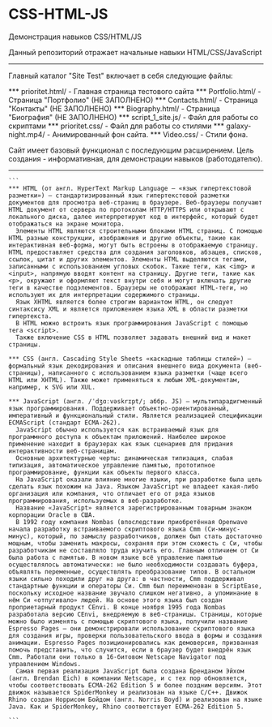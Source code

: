 # CSS-HTML-JS
Демонстрация навыков CSS/HTML/JS

Данный репозиторий отражает начальные навыки HTML/CSS/JavaScript

-----------------------------------------------------------------------------------------------------------------------------------------------------------
Главный каталог "Site Test" включает в себя следующие файлы:

*** prioritet.html/ - Главная страница тестового сайта
*** Portfolio.html/ - Страница "Портфолио" (НЕ ЗАПОЛНЕНО)
*** Contacts.html/  - Страница "Контакты"  (НЕ ЗАПОЛНЕНО)
*** Biography.html/ - Страница "Биография" (НЕ ЗАПОЛНЕНО)
*** script_1_site.js/ - Файл для работы со скриптами
*** prioritet.css/ - Файл для работы со стилями
*** galaxy-night.mp4/ - Анимированный фон сайта.
*** Video.css/ - Стили фона.

Сайт имеет базовый функционал с последующим расширением. Цель создания - информативная, для демонстрации навыков (работодателю).

---------------------------------------------------------------------------------------------------------------------------------------------------------------
~~~Немного теоретической информации (для наполненности)
```
*** HTML (от англ. HyperText Markup Language — «язык гипертекстовой разметки») — стандартизированный язык гипертекстовой разметки документов для просмотра веб-страниц в браузере. Веб-браузеры получают HTML документ от сервера по протоколам HTTP/HTTPS или открывают с локального диска, далее интерпретируют код в интерфейс, который будет отображаться на экране монитора.
  Элементы HTML являются строительными блоками HTML страниц. С помощью HTML разные конструкции, изображения и другие объекты, такие как интерактивная веб-форма, могут быть встроены в отображаемую страницу. HTML предоставляет средства для создания заголовков, абзацев, списков, ссылок, цитат и других элементов. Элементы HTML выделяются тегами, записанными с использованием угловых скобок. Такие теги, как <img> и <input>, напрямую вводят контент на страницу. Другие теги, такие как <p>, окружают и оформляют текст внутри себя и могут включать другие теги в качестве подэлементов. Браузеры не отображают HTML-теги, но используют их для интерпретации содержимого страницы.
  Язык XHTML является более строгим вариантом HTML, он следует синтаксису XML и является приложением языка XML в области разметки гипертекста.
  В HTML можно встроить язык программирования JavaScript с помощью тега <script>.
  Также включение CSS в HTML позволяет задавать внешний вид и макет страницы.

*** CSS (англ. Cascading Style Sheets «каскадные таблицы стилей») — формальный язык декодирования и описания внешнего вида документа (веб-страницы), написанного с использованием языка разметки (чаще всего HTML или XHTML). Также может применяться к любым XML-документам, например, к SVG или XUL.

*** JavaScript (англ. /ˈdʒɑːvəskrɪpt/; аббр. JS) — мультипарадигменный язык программирования. Поддерживает объектно-ориентированный, императивный и функциональный стили. Является реализацией спецификации ECMAScript (стандарт ECMA-262).
  JavaScript обычно используется как встраиваемый язык для программного доступа к объектам приложений. Наиболее широкое применение находит в браузерах как язык сценариев для придания интерактивности веб-страницам.
  Основные архитектурные черты: динамическая типизация, слабая типизация, автоматическое управление памятью, прототипное программирование, функции как объекты первого класса.
  На JavaScript оказали влияние многие языки, при разработке была цель сделать язык похожим на Java. Языком JavaScript не владеет какая-либо организация или компания, что отличает его от ряда языков программирования, используемых в веб-разработке.
  Название «JavaScript» является зарегистрированным товарным знаком корпорации Oracle в США.
  В 1992 году компания Nombas (впоследствии приобретённая Openwave начала разработку встраиваемого скриптового языка Cmm (Си-минус-минус), который, по замыслу разработчиков, должен был стать достаточно мощным, чтобы заменить макросы, сохраняя при этом схожесть с Си, чтобы разработчикам не составляло труда изучить его. Главным отличием от Си была работа с памятью. В новом языке всё управление памятью осуществлялось автоматически: не было необходимости создавать буфера, объявлять переменные, осуществлять преобразование типов. В остальном языки сильно походили друг на друга: в частности, Cmm поддерживал стандартные функции и операторы Си. Cmm был переименован в ScriptEase, поскольку исходное название звучало слишком негативно, а упоминание в нём Си «отпугивало» людей. На основе этого языка был создан проприетарный продукт CEnvi. В конце ноября 1995 года Nombas разработала версию CEnvi, внедряемую в веб-страницы. Страницы, которые можно было изменять с помощью скриптового языка, получили название Espresso Pages — они демонстрировали использование скриптового языка для создания игры, проверки пользовательского ввода в формы и создания анимации. Espresso Pages позиционировались как демоверсия, призванная помочь представить, что случится, если в браузер будет внедрён язык Cmm. Работали они только в 16-битовом Netscape Navigator под управлением Windows.
  Самая первая реализация JavaScript была создана Бренданом Эйхом (англ. Brendan Eich) в компании Netscape, и с тех пор обновляется, чтобы соответствовать ECMA-262 Edition 5 и более поздним версиям. Этот движок называется SpiderMonkey и реализован на языке C/C++. Движок Rhino создан Норрисом Бойдом (англ. Norris Boyd) и реализован на языке Java. Как и SpiderMonkey, Rhino соответствует ECMA-262 Edition 5.

```
